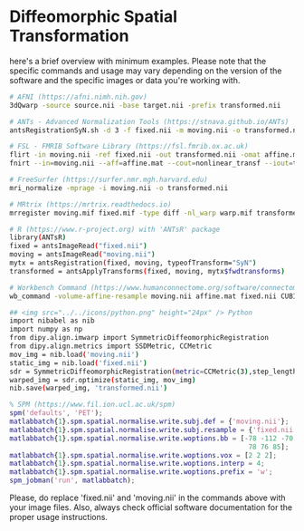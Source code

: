 # Diffeomorphic Spatial Transformation

here's a brief overview with minimum examples. Please note that the specific commands and usage may vary depending on the version of the software and the specific images or data you're working with.

```bash
# AFNI (https://afni.nimh.nih.gov)
3dQwarp -source source.nii -base target.nii -prefix transformed.nii

# ANTs - Advanced Normalization Tools (https://stnava.github.io/ANTs)
antsRegistrationSyN.sh -d 3 -f fixed.nii -m moving.nii -o transformed.nii

# FSL - FMRIB Software Library (https://fsl.fmrib.ox.ac.uk)
flirt -in moving.nii -ref fixed.nii -out transformed.nii -omat affine.mat
fnirt --in=moving.nii --aff=affine.mat --cout=nonlinear_transf --iout=transformed.nii --ref=fixed.nii

# FreeSurfer (https://surfer.nmr.mgh.harvard.edu)
mri_normalize -mprage -i moving.nii -o transformed.nii 

# MRtrix (https://mrtrix.readthedocs.io)
mrregister moving.mif fixed.mif -type diff -nl_warp warp.mif transformed.mif

# R (https://www.r-project.org) with 'ANTsR' package
library(ANTsR)
fixed = antsImageRead("fixed.nii")
moving = antsImageRead("moving.nii")
mytx = antsRegistration(fixed, moving, typeofTransform="SyN")
transformed = antsApplyTransforms(fixed, moving, mytx$fwdtransforms)

# Workbench Command (https://www.humanconnectome.org/software/connectome-workbench)
wb_command -volume-affine-resample moving.nii affine.mat fixed.nii CUBIC transformed.nii

## <img src="../../icons/python.png" height="24px" /> Python
import nibabel as nib
import numpy as np
from dipy.align.imwarp import SymmetricDiffeomorphicRegistration
from dipy.align.metrics import SSDMetric, CCMetric
mov_img = nib.load('moving.nii')
static_img = nib.load('fixed.nii')
sdr = SymmetricDiffeomorphicRegistration(metric=CCMetric(3),step_length=0.25, level_iters=[10], inv_iter=5)
warped_img = sdr.optimize(static_img, mov_img)
nib.save(warped_img, 'transformed.nii')
```

```matlab
% SPM (https://www.fil.ion.ucl.ac.uk/spm)
spm('defaults', 'PET');
matlabbatch{1}.spm.spatial.normalise.write.subj.def = {'moving.nii'};
matlabbatch{1}.spm.spatial.normalise.write.subj.resample = {'fixed.nii'};
matlabbatch{1}.spm.spatial.normalise.write.woptions.bb = [-78 -112 -70
                                                           78 76 85];
matlabbatch{1}.spm.spatial.normalise.write.woptions.vox = [2 2 2];
matlabbatch{1}.spm.spatial.normalise.write.woptions.interp = 4;
matlabbatch{1}.spm.spatial.normalise.write.woptions.prefix = 'w';
spm_jobman('run', matlabbatch);
```
Please, do replace 'fixed.nii' and 'moving.nii' in the commands above with your image files. Also, always check official software documentation for the proper usage instructions.